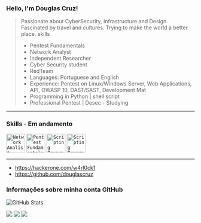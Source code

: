 ### Hello, I'm <strong>Douglas Cruz!</strong>

> Passionate about CyberSecurity, Infrastructure and Design. Fascinated by travel and cultures. Trying to make the world a better place.
> skills
> - Pentest Fundamentals
> - Network Analyst
> - Independent Researcher
> - Cyber ​​Security student
> - RedTeam
> - Languages: Portuguese and English
> - Experience: Pentest on Linux/Windows Server, Web Applications, API, OWASP 10, DAST/SAST, Development Mat
> - Programming in Python | shell script
> - Professional Pentest | Desec - Studying

----

### Skills - Em andamento

<code><img height="50" src="https://desecsecurity.com/academy/uploads/badges/network_analyst.png" alt="Network Analist"/></code>
<code><img height="50" src="https://desecsecurity.com/academy/uploads/badges/skill_pentest_fundamentals.png" alt="Pentest Fundamentals"/></code>
<code><img height="50" src="https://desecsecurity.com/academy/uploads/badges/skill_scripting_programing.png" alt="Scripting Programing"/></code>
<code><img height="50" src="https://desecsecurity.com/academy/uploads/badges/skill_web_hacking.png" alt="Scripting Programing"/></code>

---

- https://hackerone.com/w4rl0ck1
- https://github.com/douglascruz
 
### Informações sobre minha conta GitHub
![GitHub Stats](https://github-readme-stats.vercel.app/api?username=dougllascruz&show_icons=true)

<p align="left">
  <a href="#" alt="Gmail">
  <img src="https://img.shields.io/badge/-Gmail-FF0000?style=flat-square&labelColor=FF0000&logo=gmail&logoColor=white&link=mailto:douglas.esv@gmail.com" /></a>

  <a href="#" alt="Linkedin">
  <img src="https://img.shields.io/badge/-Linkedin-0e76a8?style=flat-square&logo=Linkedin&logoColor=white&link=https://www.linkedin.com/in/dougllascruz/" /></a>

  <a href="#" alt="WhatsApp">
  <img src="https://img.shields.io/badge/-WhatsApp-25d366?style=flat-square&labelColor=25d366&logo=whatsapp&logoColor=white&link=https://api.whatsapp.com/send?phone=+5531975775313"/></a>
</p>  

